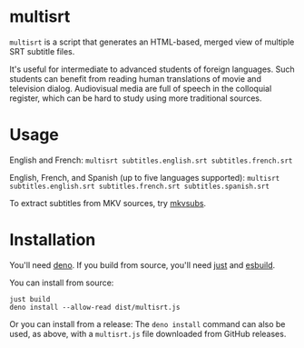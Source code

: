 # multisrt

`multisrt` is a script that generates an HTML-based, merged view of multiple SRT subtitle files.

It's useful for intermediate to advanced students of foreign languages.
Such students can benefit from reading human translations of movie and television dialog.
Audiovisual media are full of speech in the colloquial register, which can be hard to
study using more traditional sources.

# Usage

English and French: `multisrt subtitles.english.srt subtitles.french.srt`

English, French, and Spanish (up to five languages supported):
`multisrt subtitles.english.srt subtitles.french.srt subtitles.spanish.srt`

To extract subtitles from MKV sources, try [mkvsubs](https://github.com/wydengyre/mkvsubs).

# Installation

You'll need [deno](https://deno.land).
If you build from source, you'll need [just](https://github.com/casey/just)
and [esbuild](https://esbuild.github.io/).

You can install from source:

    just build
    deno install --allow-read dist/multisrt.js

Or you can install from a release:
The `deno install` command can also be used, as above, with a `multisrt.js` file downloaded from GitHub releases.
